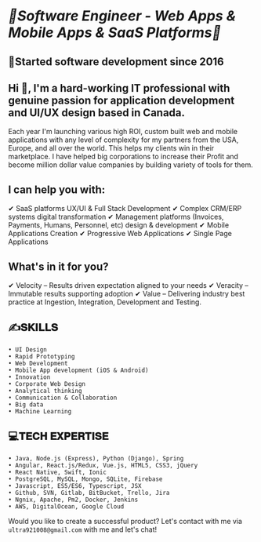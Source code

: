 # <i>🥇Software Engineer - Web Apps & Mobile Apps & SaaS Platforms🥇</i>
## 🏅Started software development since 2016
## Hi 👋, I'm a hard-working IT professional with genuine passion for application development and UI/UX design based in Canada.

Each year I'm launching various high ROI, custom built web and mobile applications with any level of complexity for my partners from the USA, Europe, and all over the world. This helps my clients win in their marketplace. I have helped big corporations to increase their Profit and become million dollar value companies by building variety of tools for them.

## I can help you with:
✔ SaaS platforms UX/UI & Full Stack Development
✔ Complex CRM/ERP systems digital transformation
✔ Management platforms (Invoices, Payments, Humans, Personnel, etc) design & development
✔ Mobile Applications Creation
✔ Progressive Web Applications
✔ Single Page Applications

## What's in it for you?
✔ Velocity – Results driven expectation aligned to your needs
✔ Veracity – Immutable results supporting adoption
✔ Value – Delivering industry best practice at Ingestion, Integration, Development and Testing.

## ✍️𝐒𝐊𝐈𝐋𝐋𝐒
```• UX Design
• UI Design
• Rapid Prototyping
• Web Development
• Mobile App development (iOS & Android)
• Innovation
• Corporate Web Design
• Analytical thinking
• Communication & Collaboration
• Big data
• Machine Learning
```

## 💻𝐓𝐄𝐂𝐇 𝐄𝐗𝐏𝐄𝐑𝐓𝐈𝐒𝐄
```• FIGMA
• Java, Node.js (Express), Python (Django), Spring
• Angular, React.js/Redux, Vue.js, HTML5, CSS3, jQuery
• React Native, Swift, Ionic
• PostgreSQL, MySQL, Mongo, SQLite, Firebase
• Javascript, ES5/ES6, Typescript, JSX
• Github, SVN, Gitlab, BitBucket, Trello, Jira
• Ngnix, Apache, Pm2, Docker, Jenkins
• AWS, DigitalOcean, Google Cloud
```
Would you like to create a successful product?
Let's contact with me via `ultra921008@gmail.com` with me and let's chat!
